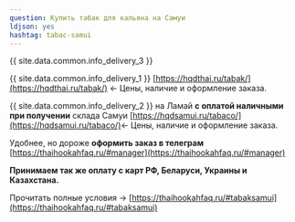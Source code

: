 ```yaml
---
question: Купить табак для кальяна на Самуи
ldjson: yes
hashtag: tabac-samui
---
```


{{ site.data.common.info_delivery_3 }}

{{ site.data.common.info_delivery_1 }} [https://hqdthai.ru/tabak/](https://hqdthai.ru/tabak/) <- Цены, наличие и оформление заказа.

{{ site.data.common.info_delivery_2 }} на Ламай **с оплатой наличными при получении** склада Самуи [https://hqdsamui.ru/tabaco/](https://hqdsamui.ru/tabaco/)<- Цены, наличие и оформление заказа.

Удобнее, но дороже **оформить заказ в телеграм** [https://thaihookahfaq.ru/#manager](https://thaihookahfaq.ru/#manager)

**Принимаем так же оплату с карт РФ, Беларуси, Украины и Казахстана.**

Прочитать полные условия -> [https://thaihookahfaq.ru/#tabaksamui](https://thaihookahfaq.ru/#tabaksamui)
